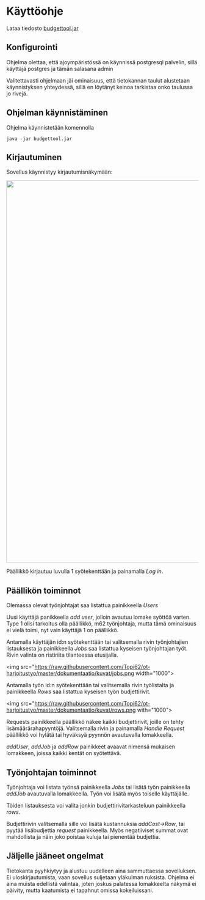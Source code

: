 # Käyttöohje

Lataa tiedosto [budgettool.jar](https://github.com/Topi62/Ot-harjoitustyo/releases/tag/Tag7)

## Konfigurointi

Ohjelma olettaa, että ajoympäristössä on käynnissä postgresql palvelin, sillä käyttäjä postgres ja tämän salasana admin 

Valitettavasti ohjelmaan jäi ominaisuus, että tietokannan taulut alustetaan käynnistyksen yhteydessä, sillä en löytänyt keinoa tarkistaa onko taulussa jo rivejä.

## Ohjelman käynnistäminen

Ohjelma käynnistetään komennolla 

```
java -jar budgettool.jar
```

## Kirjautuminen

Sovellus käynnistyy kirjautumisnäkymään:

<img src="https:/raw.githubusercontent.com/Topi62/ot-harjoitustyo/master/budgettool/dokumentaatio/kuvat/login2.png" width="1000">

Päällikkö kirjautuu luvulla 1  syötekenttään ja painamalla _Log in_.

## Päällikön toiminnot

Olemassa olevat työnjohtajat saa listattua painikkeella _Users_

Uusi käyttäjä  panikkeella _add user_, jolloin avautuu lomake syöttöä varten. Type 1 olisi tarkoitus olla päällikkö, m62 työnjohtaja, mutta tämä ominaisuus ei vielä toimi, nyt vain käyttäjä 1 on päällikkö.

Antamalla käyttäjän id:n syötekenttään tai valitsemalla rivin työnjohtajien listauksesta ja painikkeella _Jobs_ saa listattua kyseisen työnjohtajan työt. Rivin valinta on ristiriita tilanteessa etusijalla.

<img src="https://raw.githubusercontent.com/Topi62/ot-harjoitustyo/master/dokumentaatio/kuvat/jobs.png width="1000">

Antamalla työn id:n syötekenttään tai valitsemalla rivin työlistalta ja painikkeella _Rows_ saa listattua kyseisen työn budjettirivit.

<img src="https://raw.githubusercontent.com/Topi62/ot-harjoitustyo/master/dokumentaatio/kuvat/rows.png with="1000">

Requests painikkeella päällikkö näkee kaikki budjettirivit, joille on tehty lisämäärärahapyyntöjä. Valitsemalla rivin ja painamalla _Handle Request_ päällikkö voi hylätä tai hyväksyä pyynnön avautuvalla lomakkeella. 

_addUser_, _addJob_ ja _addRow_ painikkeet avaavat nimensä mukaisen lomakkeen, joissa kaikki kentät on syötettävä.

## Työnjohtajan toiminnot

Työnjohtaja voi listata työnsä painikkeella _Jobs_ tai lisätä työn painikkeella _addJob_ avautuvalla lomakkeella. Työn voi lisätä myös toiselle käyttäjälle.

Töiden listauksesta voi valita jonkin budjettirivitarkasteluun painikkeella _rows_. 

Budjettirivin valitsemalla sille voi lisätä kustannuksia _addCost->Row_, tai pyytää lisäbudjettia _request_ painikkeella. Myös negatiiviset summat ovat mahdollista ja näin joko poistaa kuluja tai pienentää budjettia.

## Jäljelle jääneet ongelmat

Tietokanta pyyhkiytyy ja alustuu uudelleen aina sammuttaessa sovelluksen. Ei uloskirjautumista, vaan sovellus suljetaan yläkulman ruksista. Ohjelma ei aina muista edellistä valintaa, joten joskus palatessa lomakkeelta näkymä ei päivity, mutta kaatumista ei tapahnut omissa kokeiluissani. 


